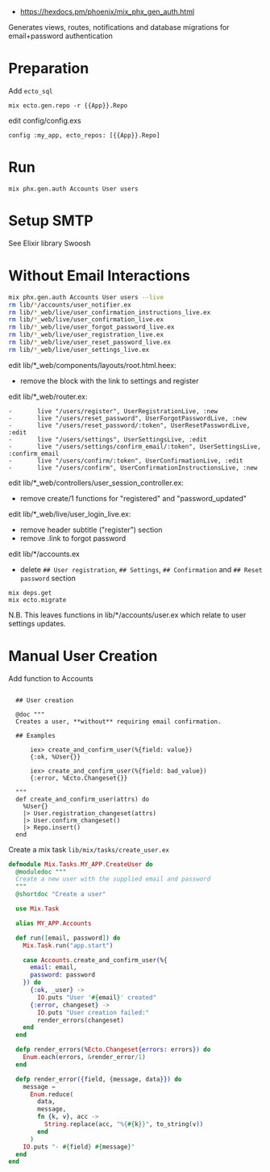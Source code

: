 * https://hexdocs.pm/phoenix/mix_phx_gen_auth.html

Generates views, routes, notifications and database migrations for
email+password authentication

# Preparation

Add `ecto_sql`

```
mix ecto.gen.repo -r {{App}}.Repo
```

edit config/config.exs

```
config :my_app, ecto_repos: [{{App}}.Repo]
```

# Run

```
mix phx.gen.auth Accounts User users
```

# Setup SMTP

See Elixir library Swoosh

# Without Email Interactions

```sh
mix phx.gen.auth Accounts User users --live
rm lib/*/accounts/user_notifier.ex
rm lib/*_web/live/user_confirmation_instructions_live.ex
rm lib/*_web/live/user_confirmation_live.ex
rm lib/*_web/live/user_forgot_password_live.ex
rm lib/*_web/live/user_registration_live.ex
rm lib/*_web/live/user_reset_password_live.ex
rm lib/*_web/live/user_settings_live.ex
```

edit lib/*_web/components/layouts/root.html.heex:

* remove the block with the link to settings and register

edit lib/*_web/router.ex:

```
-       live "/users/register", UserRegistrationLive, :new
-       live "/users/reset_password", UserForgotPasswordLive, :new
-       live "/users/reset_password/:token", UserResetPasswordLive, :edit
-       live "/users/settings", UserSettingsLive, :edit
-       live "/users/settings/confirm_email/:token", UserSettingsLive, :confirm_email
-       live "/users/confirm/:token", UserConfirmationLive, :edit
-       live "/users/confirm", UserConfirmationInstructionsLive, :new
```

edit lib/*_web/controllers/user_session_controller.ex:

* remove create/1 functions for "registered" and "password_updated"

edit lib/*_web/live/user_login_live.ex:

* remove header subtitle ("register") section
* remove .link to forgot password

edit lib/*/accounts.ex

* delete `## User registration`, `## Settings`, `## Confirmation` and `## Reset password` section

```
mix deps.get
mix ecto.migrate
```

N.B. This leaves functions in lib/*/accounts/user.ex which relate to user settings
updates.

# Manual User Creation

Add function to Accounts

```

  ## User creation

  @doc """
  Creates a user, **without** requiring email confirmation.

  ## Examples

      iex> create_and_confirm_user(%{field: value})
      {:ok, %User{}}

      iex> create_and_confirm_user(%{field: bad_value})
      {:error, %Ecto.Changeset{}}

  """
  def create_and_confirm_user(attrs) do
    %User{}
    |> User.registration_changeset(attrs)
    |> User.confirm_changeset()
    |> Repo.insert()
  end
```

Create a mix task `lib/mix/tasks/create_user.ex`

```elixir
defmodule Mix.Tasks.MY_APP.CreateUser do
  @moduledoc """
  Create a new user with the supplied email and password
  """
  @shortdoc "Create a user"

  use Mix.Task

  alias MY_APP.Accounts

  def run([email, password]) do
    Mix.Task.run("app.start")

    case Accounts.create_and_confirm_user(%{
      email: email,
      password: password
    }) do
      {:ok, _user} ->
        IO.puts "User '#{email}' created"
      {:error, changeset} ->
        IO.puts "User creation failed:"
        render_errors(changeset)
    end
  end

  defp render_errors(%Ecto.Changeset{errors: errors}) do
    Enum.each(errors, &render_error/1)
  end

  defp render_error({field, {message, data}}) do
    message = 
      Enum.reduce(
        data,
        message,
        fn {k, v}, acc ->
          String.replace(acc, "%{#{k}}", to_string(v))
        end
      )
    IO.puts "- #{field} #{message}"
  end
end
```
